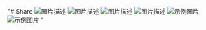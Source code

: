 "# Share
![图片描述](https://vip.123pan.cn/1814266124/yk6baz03t0n000d7w33gzrfqtnmay3uwDIYPAdizAqevAcxPBIrPAO==.png)
![图片描述](https://vip.123pan.cn/1814266124/ymjew503t0n000d7w32y5d6f1mlvp68iDIYPAdizAqevAcxPBIrPAO==.png)
![图片描述](https://vip.123pan.cn/1814266124/yk6baz03t0l000d7w33fd3mwy4r27hsoDIYPAdizAqevAcxPBIrPAO==.png)
![图片描述](https://vip.123pan.cn/1814266124/yk6baz03t0m000d7w33g6u8pno6omollDIYPAdizAqevAcxPBIrPAO==.png)
![示例图片](https://vip.123pan.cn/1814266124/yk6baz03t0n000d7w33gzrfqtnmay3uwDIYPAdizAqevAcxPBIrPAO==.png)
![示例图片](https://vip.123pan.cn/1814266124/yk6baz03t0n000d7w33gzrfqtnmay3uwDIYPAdizAqevAcxPBIrPAO==.png)
" 
